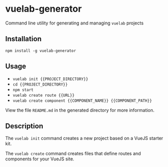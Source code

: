 # vuelab-generator

Command line utility for generating and managing `vuelab` projects

## Installation

`npm install -g vuelab-generator`

## Usage

* `vuelab init {{PROJECT_DIRECTORY}}`
* `cd {{PROJECT_DIRECTORY}}`
* `npm start`
* `vuelab create route {{URL}}`
* `vuelab create component {{COMPONENT_NAME}} {{COMPONENT_PATH}}`

View the file `README.md` in the generated directory for more information.

## Description

The `vuelab init` command creates a new project based on a VueJS starter kit.

The `vuelab create` command creates files that define routes and components for your VueJS site.

